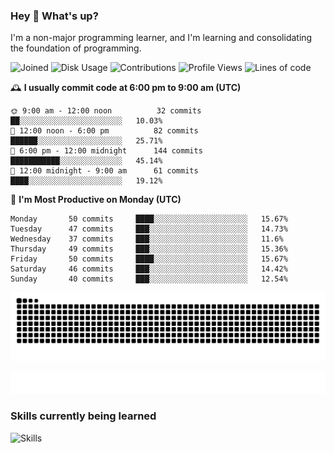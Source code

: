 ### Hey :wave: What's up?

I'm a non-major programming learner, and I'm learning and consolidating the foundation of programming.

<!--START_SECTION:waka-->
![Joined](http://img.shields.io/badge/Joined-8%20years%20ago-6D67E4?style=flat&labelColor=453C67)
![Disk Usage](http://img.shields.io/badge/Github%27s%20Storage-604.4%20MB-FD841F?style=flat&labelColor=E14D2A)
![Contributions](http://img.shields.io/badge/Contributions%20in%202024-161-7DCE13?style=flat&labelColor=2B7A0B)
![Profile Views](http://img.shields.io/badge/Profile%20Views-76-3AB4F2?style=flat&labelColor=0078AA)
![Lines of code](https://img.shields.io/badge/Lines%20of%20code-2%20Million%20Lines%20of%20code-FF8B8B?style=flat&labelColor=EB4747)

🕰️ **I usually commit code at 6:00 pm to 9:00 am (UTC)** 

```text
🌞 9:00 am - 12:00 noon          32 commits     ██░░░░░░░░░░░░░░░░░░░░░░░   10.03% 
🌆 12:00 noon - 6:00 pm          82 commits     ██████░░░░░░░░░░░░░░░░░░░   25.71% 
🌃 6:00 pm - 12:00 midnight      144 commits    ███████████░░░░░░░░░░░░░░   45.14% 
🌙 12:00 midnight - 9:00 am      61 commits     ████░░░░░░░░░░░░░░░░░░░░░   19.12%
```
📅 **I'm Most Productive on Monday (UTC)** 

```text
Monday       50 commits     ████░░░░░░░░░░░░░░░░░░░░░   15.67% 
Tuesday      47 commits     ███░░░░░░░░░░░░░░░░░░░░░░   14.73% 
Wednesday    37 commits     ███░░░░░░░░░░░░░░░░░░░░░░   11.6% 
Thursday     49 commits     ███░░░░░░░░░░░░░░░░░░░░░░   15.36% 
Friday       50 commits     ████░░░░░░░░░░░░░░░░░░░░░   15.67% 
Saturday     46 commits     ███░░░░░░░░░░░░░░░░░░░░░░   14.42% 
Sunday       40 commits     ███░░░░░░░░░░░░░░░░░░░░░░   12.54%
```

<!--END_SECTION:waka-->

![Snake animation](https://raw.githubusercontent.com/dirname/dirname/output/snake.svg)

![metrics](github-metrics.svg)

### Skills currently being learned

![Skills](https://skillicons.dev/icons?i=linux,rust,go,solidity,typescript,bash,git,postgres,mysql,redis,mongo,docker,kubernetes,grafana,prometheus)
